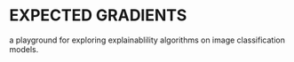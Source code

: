 # EXPECTED GRADIENTS #
a playground for exploring explainablility algorithms on image classification models. 